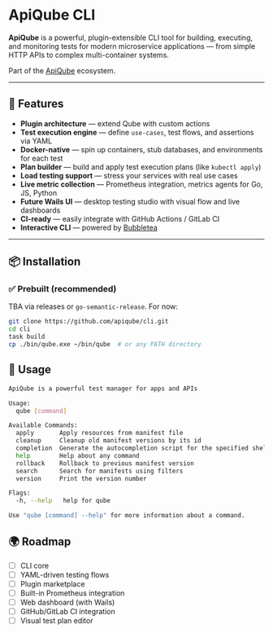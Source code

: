 # ApiQube CLI

**ApiQube** is a powerful, plugin-extensible CLI tool for building, executing, and monitoring tests for modern microservice applications — from simple HTTP APIs to complex multi-container systems.

Part of the [ApiQube](https://github.com/apiqube) ecosystem.

---

## 🚀 Features

-  **Plugin architecture** — extend Qube with custom actions
-  **Test execution engine** — define `use-cases`, test flows, and assertions via YAML
-  **Docker-native** — spin up containers, stub databases, and environments for each test
-  **Plan builder** — build and apply test execution plans (like `kubectl apply`)
-  **Load testing support** — stress your services with real use cases
-  **Live metric collection** — Prometheus integration, metrics agents for Go, JS, Python
-  **Future Wails UI** — desktop testing studio with visual flow and live dashboards
-  **CI-ready** — easily integrate with GitHub Actions / GitLab CI
-  **Interactive CLI** — powered by [Bubbletea](https://github.com/charmbracelet/bubbletea)

---

## 📦 Installation

### ✅ Prebuilt (recommended)

TBA via releases or `go-semantic-release`. For now:

```bash
git clone https://github.com/apiqube/cli.git
cd cli
task build
cp ./bin/qube.exe ~/bin/qube  # or any PATH directory
```

## 🧪 Usage
```bash
ApiQube is a powerful test manager for apps and APIs

Usage:
  qube [command]

Available Commands:
  apply       Apply resources from manifest file
  cleanup     Cleanup old manifest versions by its id
  completion  Generate the autocompletion script for the specified shell
  help        Help about any command
  rollback    Rollback to previous manifest version
  search      Search for manifests using filters
  version     Print the version number

Flags:
  -h, --help   help for qube

Use "qube [command] --help" for more information about a command.
```

## 🌍 Roadmap
- [ ] CLI core
- [ ] YAML-driven testing flows
- [ ] Plugin marketplace
- [ ] Built-in Prometheus integration
- [ ] Web dashboard (with Wails)
- [ ] GitHub/GitLab CI integration
- [ ] Visual test plan editor
